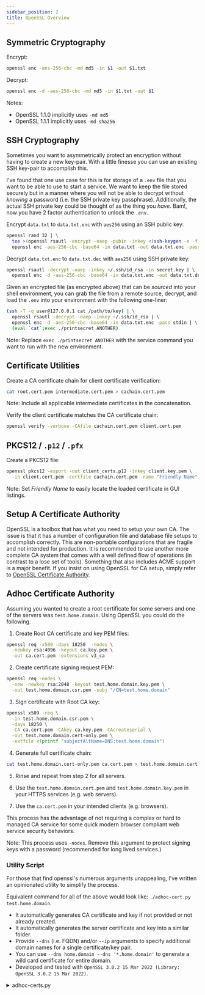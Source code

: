 ```yaml
---
sidebar_position: 2
title: OpenSSL Overview
---
```


## Symmetric Cryptography

Encrypt:

```sh
openssl enc -aes-256-cbc -md md5 -in $1 -out $1.txt
```

Decrypt:

```sh
openssl enc -d -aes-256-cbc -md md5 -in $1.txt -out $1
```

Notes:

- OpenSSL 1.1.0 implicitly uses `-md md5`
- OpenSSL 1.1.1 implicitly uses `-md sha256`

## SSH Cryptography

Sometimes you want to asymmetrically protect an encryption without having to
create a new key-pair. With a little finesse you can use an existing SSH
key-pair to accomplish this.

I've found that one use case for this is for storage of a `.env` file that
you want to be able to use to start a service. We want to keep the file
stored securely but in a manner where you will not be able to decrypt without
_knowing_ a password (i.e. the SSH private key passphrase). Additionally, the
actual SSH private key could be thought of as the thing you _have_. Bam!, now
you have 2 factor authentication to unlock the `.env`.

Encrypt `data.txt` to `data.txt.enc` with `aes256` using an SSH public key:

```sh
openssl rand 32 | \
  tee >(openssl rsautl -encrypt -oaep -pubin -inkey <(ssh-keygen -e -f ~/.ssh/id_rsa.pub -m PKCS8) -out secret.key | \
  openssl enc -aes-256-cbc -base64 -in data.txt -out data.txt.enc -pass stdin
```

Decrypt `data.txt.enc` to `data.txt.dec` with `aes256` using SSH private key:

```sh
openssl rsautl -decrypt -oaep -inkey ~/.ssh/id_rsa -in secret.key | \
  openssl enc -d -aes-256-cbc -base64 -in data.txt.enc -out data.txt.dec -pass stdin
```

Given an encrypted file (as encrypted above) that can be _sourced_ into your
shell environment, you can grab the file from a remote source, decrypt, and
load the `.env` into your environment with the following one-liner:

```sh
(ssh -T -q user@127.0.0.1 cat /path/to/key) | \
  openssl rsautl -decrypt -oaep -inkey ~/.ssh/id_rsa | \
  openssl enc -d -aes-256-cbc -base64 -in data.txt.enc -pass stdin | \
  (eval `cat`;exec ./printsecret ANOTHER)
```

Note: Replace `exec ./printsecret ANOTHER` with the service command you want to run with the new environment.

## Certificate Utilities

Create a CA certificate chain for client certificate verification:

```sh
cat root.cert.pem intermediate.cert.pem > cachain.cert.pem
```

Note: Include all applicable intermediate certificates in the concatenation.

Verify the client certificate matches the CA certificate chain:

```sh
openssl verify -verbose -CAfile cachain.cert.pem client.cert.pem
```

## PKCS12 / `.p12` / `.pfx`

Create a PKCS12 file:

```sh
openssl pkcs12 -export -out client_certs.p12 -inkey client.key.pem \
  -in client.cert.pem -certfile cachain.cert.pem -name "Friendly Name"
```

Note: Set _Friendly Name_ to easily locate the loaded certificate in GUI listings.

## Setup A Certificate Authority

OpenSSL is a toolbox that has what you need to setup your own CA. The issue is that it has a number of configuration file and database file setups to accomplish correctly. This are non-portable configurations that are fragile and not intended for production. It is recommended to use another more complete CA system that comes with a well defined flow of operations (in contrast to a lose set of tools). Something that also includes ACME support is a major benefit. If you insist on using OpenSSL for CA setup, simply refer to [OpenSSL Certificate Authority](https://jamielinux.com/docs/openssl-certificate-authority/).

## Adhoc Certificate Authority

Assuming you wanted to create a root certificate for some servers and one of the servers was `test.home.domain`. Using OpenSSL you could do the following.

1. Create Root CA certificate and key PEM files:

```sh
openssl req -x509 -days 18250  -nodes \
  -newkey rsa:4096 -keyout ca.key.pem \
  -out ca.cert.pem -extensions v3_ca
```

2. Create certificate signing request PEM:

```sh
openssl req -nodes \
  -new -newkey rsa:2048 -keyout test.home.domain.key.pem \
  -out test.home.domain.csr.pem -subj "/CN=test.home.domain"
```

3. Sign certificate with Root CA key:

```sh
openssl x509 -req \
  -in test.home.domain.csr.pem \
  -days 18250 \
  -CA ca.cert.pem -CAkey ca.key.pem -CAcreateserial \
  -out test.home.domain.cert-only.pem \
  -extfile <(printf "subjectAltName=DNS:test.home.domain")
```

4. Generate full certificate chain:

```sh
cat test.home.domain.cert-only.pem ca.cert.pem > test.home.domain.cert.pem
```

5. Rinse and repeat from step 2 for all servers.

6. Use the `test.home.domain.cert.pem` and `test.home.domain.key.pem` in your HTTPS services (e.g. web servers).

7. Use the `ca.cert.pem` in your intended clients (e.g. browsers).

This process has the advantage of not requiring a complex or hard to managed CA service for some quick modern browser compliant web service security behaviors.

Note: This process uses `-nodes`. Remove this argument to protect signing keys with a password (recommended for long lived services.)

### Utility Script

For those that find openssl's numerous arguments unappealing, I've written an opinionated utility to simplify the process.

Equivalent command for all of the above would look like: `./adhoc-cert.py test.home.domain`.

- It automatically generates CA certificate and key if not provided or not already created.
- It automatically generates the server certificate and key into a similar folder.
- Provide `--dns` (i.e. FQDN) and/or `--ip` arguments to specify additional domain names for a single certificate/key pair.
- You can use `--dns home.domain --dns '*.home.domain'` to generate a wild card certificate for entire domain.
- Developed and tested with `OpenSSL 3.0.2 15 Mar 2022 (Library: OpenSSL 3.0.2 15 Mar 2022)`.

<details><summary>adhoc-certs.py</summary>

```python
#!/usr/bin/env python3

'''
usage: adhoc-cert.py [-h] [--prefix PREFIX] [--cert-only CERT_ONLY] [--key KEY]
                     [--csr CSR] [--cert CERT] [--cacert CACERT] [--cakey CAKEY]
                     [--caname CANAME] [--caprefix CAPREFIX] [--dns DNS] [--ip IP]
                     name

Create adhoc (signed) x509 certificates.

positional arguments:
  name                  Server/Client (fqdn) value for implicit behavior. ([a-z][A-Z] String).

options:
  -h, --help            show this help message and exit
  --prefix PREFIX       Server/Client Prefix Output Path
  --cert-only CERT_ONLY
                        Certificate Output Path (PEM)
  --key KEY             Private Key Output Path (PEM)
  --csr CSR             Certificate Signing Request Output Path (PEM)
  --cert CERT           Full Certificate Chain Output Path (PEM)
  --cacert CACERT       CA Certificate Output/Input Path (PEM)
  --cakey CAKEY         CA Signing Key Output/Input Path (PEM)
  --caname CANAME       CA Name for implicit path generation ([a-z][A-Z] String)
  --caprefix CAPREFIX   CA Prefix Output Path
  --dns DNS             DNS Name Entry for Certificate
  --ip IP               IP Entry for Certificate
'''


from argparse import ArgumentParser
from subprocess import run, PIPE, DEVNULL
from tempfile import NamedTemporaryFile, mkstemp
import os
import shutil

from pprint import pprint
from pdb import set_trace

DEFAULT_CANAME = 'ca'

class ArgumentProcessor(object):


  def __init__(s):
    s.do_create_ca_pair = False
    s.config_parser()
    s._args = s.parser.parse_args()
    s.process_ca_args()
    s.process_cert_args()


  def config_parser(s):
    s.parser = ArgumentParser(
      description='Create adhoc (signed) x509 certificates.'
    )

    # Positional Argument
    s.parser.add_argument(
      'name',
      nargs=1,
      default=None,
      help='Server/Client (fqdn) value for implicit behavior. ([a-z][A-Z] String).'
    )
    # TODO: Include password in env, cli, readline?
    s.parser.add_argument(
      '--prefix',
      default=os.environ.get('ADHOC_PREFIX', None),
      help='Server/Client Prefix Output Path'
    )
    s.parser.add_argument(
      '--cert-only',
      default=os.environ.get('ADHOC_CERTONLY', None),
      help='Certificate Output Path (PEM)'
    )
    # TODO: Include password in env, cli, readline?
    s.parser.add_argument(
      '--key',
      default=os.environ.get('ADHOC_KEY', None),
      help='Private Key Output Path (PEM)'
    )
    s.parser.add_argument(
      '--csr',
      default=os.environ.get('ADHOC_CSR', None),
      help='Certificate Signing Request Output Path (PEM)'
    )
    s.parser.add_argument(
      '--cert',
      default=os.environ.get('ADHOC_CERT', None),
      help='Full Certificate Chain Output Path (PEM)'
    )

    s.parser.add_argument(
      '--cacert',
      default=os.environ.get('ADHOC_CACERT', None),
      help='CA Certificate Output/Input Path (PEM)'
    )
    # TODO: Include password in env, cli, readline?
    s.parser.add_argument(
      '--cakey',
      default=os.environ.get('ADHOC_CAKEY', None),
      help='CA Signing Key Output/Input Path (PEM)'
    )
    s.parser.add_argument(
      '--caname',
      default=os.environ.get('ADHOC_CANAME', DEFAULT_CANAME),
      help='CA Name for implicit path generation ([a-z][A-Z] String)'
    )
    s.parser.add_argument(
      '--caprefix',
      default=os.environ.get('ADHOC_CAPREFIX', DEFAULT_CANAME),
      help='CA Prefix Output Path'
    )

    # s.parser.add_argument(
    #   '--dn',
    #   required=True,
    #   default=None,
    #   help='Distinguished Name For Certificate'
    # )
    s.parser.add_argument(
      '--dns',
      default=[],
      action='append',
      help='DNS Name Entry for Certificate'
    )
    s.parser.add_argument(
      '--ip',
      default=[],
      action='append',
      help='IP Entry for Certificate'
    )


  def process_ca_args(s):
    s.cacert = s._args.cacert
    s.cakey = s._args.cakey
    s.caname = s._args.caname
    s.caprefix = s._args.caprefix

    # 1. If set, check for existing s.cacert and s.cakey
    if s.cakey and s.cacert:
      if not os.path.exists(s.cacert) or not os.path.exists(s.cakey):
        print("Failed to find given cacert and cakey, recreating.")
        s.do_create_ca_pair = True
      else:
        print("Using user provided cacert and cakey")
        # todo: check access (no access throws error)
        pass

    # When either cakey or cacert not set, clobber both with defaults
    else:
      s.cacert = os.path.join(s.caprefix, f'{DEFAULT_CANAME}.cert.pem')
      s.cakey = os.path.join(s.caprefix, f'{DEFAULT_CANAME}.key.pem')
      # 2. If default exists, use default.
      if os.path.exists(s.cacert) and os.path.exists(s.cakey):
        # todo: check access (no access throws error)
        print("Using default cacert or cakey.")
        s.do_create_ca_pair = False
      # 3. If no existing defaults, recreate
      else:
        print("No given cacert or cakey, recreating.")
        s.do_create_ca_pair = True


  def process_cert_args(s):
    s.name = s._args.name[0]
    s.prefix = s._args.prefix
    s.cert = s._args.cert
    s.key = s._args.key
    s.csr = s._args.csr
    s.cert_only = s._args.cert_only
    s.dns = s._args.dns
    s.ip = s._args.ip
    s.subject_alt_names = []

    if not s.prefix:
      s.prefix = s.name
    if not s.cert:
      s.cert = os.path.join(s.prefix, f'{s.name}.cert.pem')
    if not s.key:
      s.key = os.path.join(s.prefix, f'{s.name}.key.pem')
    if not s.csr:
      s.csr = os.path.join(s.prefix, f'{s.name}.csr.pem')
    if not s.cert_only:
      s.cert_only = os.path.join(s.prefix, f'{s.name}.cert-only.pem')

    if len(s.dns) == 0:
      s.dns.append(s.name)
    for entry in s.dns:
      s.subject_alt_names.append(f'DNS:{entry}')
    for entry in s.ip:
      s.subject_alt_names.append(f'IP:{entry}')


class CertManager(object):
  def __init__(s):
    s.args = ArgumentProcessor()

    if s.args.do_create_ca_pair:
      s.create_ca_pair()

    if s.args.name:
      s.create_server_cert()


  def concat_files(s, fpaths, dst):
    with open(dst, "w") as dstobj:
      for fpath in fpaths:
        with open(fpath, "r") as fobj:
          dstobj.write(fobj.read())
        dstobj.write('\n')


  def create_ca_pair(s):
    # todo: os.environ.get('CAPASS', None)

    # Create the subdirs for the ca prefixes
    os.makedirs(os.path.dirname(s.args.cakey), exist_ok=True)
    os.makedirs(os.path.dirname(s.args.cacert), exist_ok=True)

    cmd = [
      'openssl', 'req', '-x509',
      '-nodes',
      '-days', '18250',
      '-newkey', 'rsa:4096',
      '-keyout', s.args.cakey,
      '-out', s.args.cacert,
      '-extensions', 'v3_ca',
      '-subj', f'/CN={s.args.caname}',
    ]

    ca_run = run(cmd, stderr=DEVNULL)
    if ca_run.returncode != 0:
      print(f"cmd({ca_run.returncode}):{' '.join(cmd)}\n{ca_run.stdout}")


  def create_server_cert(s):
    # todo: os.environ.get('PASS', None)

    os.makedirs(os.path.dirname(s.args.key), exist_ok=True)
    os.makedirs(os.path.dirname(s.args.cert), exist_ok=True)

    cmd = [
    'openssl', 'req', '-nodes', '-new',
    '-newkey', 'rsa:2048',
    '-keyout', s.args.key,
    '-out', s.args.csr,
    '-subj', f'/CN={s.args.name}',
    ]

    csr_run = run(cmd, stderr=DEVNULL)
    if csr_run.returncode != 0:
      print(f"cmd({csr_run.returncode}):{' '.join(cmd)}\n{csr_run.stdout}")

    extfile_out = f'subjectAltName={",".join(s.args.subject_alt_names)}\n'
    (fd, fpath) = mkstemp()
    with os.fdopen(fd, 'w') as fobj:
      fobj.write(extfile_out)

    cmd = [
      'openssl', 'x509', '-req',
      '-in', s.args.csr,
      '-CA', s.args.cacert,
      '-CAkey', s.args.cakey, '-CAcreateserial',
      '-out', s.args.cert_only,
      '-extfile', fpath,
    ]

    crt_run = run(cmd, stderr=DEVNULL)
    if crt_run.returncode != 0:
      print(f"cmd({crt_run.returncode}):{' '.join(cmd)}\n{crt_run.stdout}")
    os.remove(fpath)

    # Merge cert and cacert for "full chain" cert
    s.concat_files([s.args.cert_only, s.args.cacert], s.args.cert)


CertManager()
```

</details>
